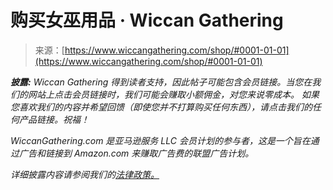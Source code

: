 <!--yml

category: 未分类

date: 2024-06-12 20:04:52

-->

# 购买女巫用品 · Wiccan Gathering

> 来源：[https://www.wiccangathering.com/shop/#0001-01-01](https://www.wiccangathering.com/shop/#0001-01-01)

***披露:** Wiccan Gathering 得到读者支持，因此帖子可能包含会员链接。当您在我们的网站上点击会员链接时，我们可能会赚取小额佣金，对您来说零成本。* *如果您喜欢我们的内容并希望回馈（即使您并不打算购买任何东西），请点击我们的任何产品链接。祝福！*

*WiccanGathering.com 是亚马逊服务 LLC 会员计划的参与者，这是一个旨在通过广告和链接到 Amazon.com 来赚取广告费的联盟广告计划。*

*详细披露内容请参阅我们的[法律政策。](https://www.wiccangathering.com/legal/)*
